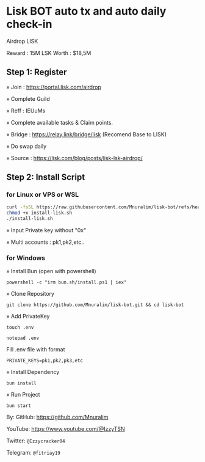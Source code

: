 
# Lisk BOT auto tx and auto daily check-in

Airdrop LISK

Reward : 15M LSK
Worth : $18,5M

## Step 1: Register 
» Join : https://portal.lisk.com/airdrop


» Complete Guild 

» Reff : IEUuMs

» Complete available tasks & Claim points.

» Bridge : https://relay.link/bridge/lisk  (Recomend Base to LISK)

» Do swap daily 

» Source : https://lisk.com/blog/posts/lisk-lsk-airdrop/


## Step 2: Install Script
### for Linux or VPS or WSL
```bash
curl -fsSL https://raw.githubusercontent.com/Mnuralim/lisk-bot/refs/heads/main/install-lisk.sh -o install-lisk.sh
chmod +x install-lisk.sh
./install-lisk.sh
```
» Input Private key without "0x"

» Multi accounts : pk1,pk2,etc..


### for Windows
» Install Bun (open with powershell)
```
powershell -c "irm bun.sh/install.ps1 | iex"
```

» Clone Repository
```
git clone https://github.com/Mnuralim/lisk-bot.git && cd lisk-bot
```

» Add PrivateKey 
```
touch .env
```
```
notepad .env
```

Fill .env file with format 
```
PRIVATE_KEYS=pk1,pk2,pk3,etc
```


» Install Dependency
```
bun install
```

» Run Project
```
bun start
```




By:
GitHub: https://github.com/Mnuralim

YouTube: https://www.youtube.com/@IzzyTSN

Twitter: `@Izzycracker04`

Telegram: `@fitriay19`

